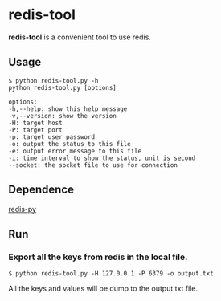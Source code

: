 # redis-tool

**redis-tool** is a convenient tool to use redis.

## Usage

    $ python redis-tool.py -h
    python redis-tool.py [options]
    
    options:
    -h,--help: show this help message
    -v,--version: show the version
    -H: target host
    -P: target port
    -p: target user password
    -o: output the status to this file
    -e: output error message to this file
    -i: time interval to show the status, unit is second
    --socket: the socket file to use for connection
    
## Dependence

[redis-py](https://github.com/andymccurdy/redis-py)

## Run

### Export all the keys from redis in the local file.

    $ python redis-tool.py -H 127.0.0.1 -P 6379 -o output.txt
    
All the keys and values will be dump to the output.txt file.